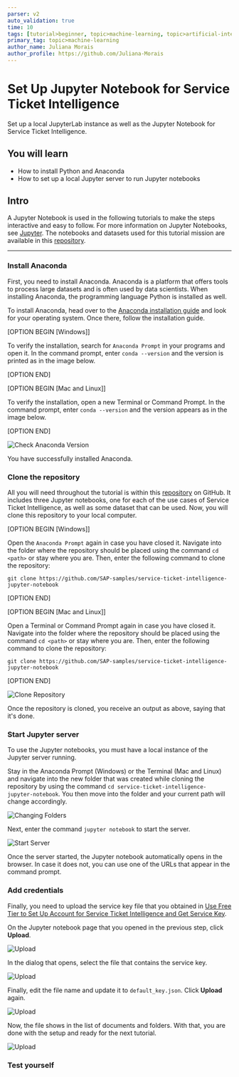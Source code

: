```yaml
---
parser: v2
auto_validation: true
time: 10
tags: [tutorial>beginner, topic>machine-learning, topic>artificial-intelligence, topic>cloud, software-product>sap-business-technology-platform, software-product>sap-ai-services, software-product>service-ticket-intelligence, tutorial>free-tier]
primary_tag: topic>machine-learning
author_name: Juliana Morais
author_profile: https://github.com/Juliana-Morais
---
```


# Set Up Jupyter Notebook for Service Ticket Intelligence
<!-- description --> Set up a local JupyterLab instance as well as the Jupyter Notebook for Service Ticket Intelligence.

## You will learn
  - How to install Python and Anaconda
  - How to set up a local Jupyter server to run Jupyter notebooks

## Intro
A Jupyter Notebook is used in the following tutorials to make the steps interactive and easy to follow. For more information on Jupyter Notebooks, see [Jupyter](https://jupyter.org/). The notebooks and datasets used for this tutorial mission are available in this [repository](https://github.com/SAP-samples/service-ticket-intelligence-jupyter-notebook).

---

### Install Anaconda


First, you need to install Anaconda. Anaconda is a platform that offers tools to process large datasets and is often used by data scientists. When installing Anaconda, the programming language Python is installed as well.

To install Anaconda, head over to the [Anaconda installation guide](https://docs.anaconda.com/anaconda/install/) and look for your operating system. Once there, follow the installation guide.

[OPTION BEGIN [Windows]]

To verify the installation, search for `Anaconda Prompt` in your programs and open it. In the command prompt, enter `conda --version` and the version is printed as in the image below.

[OPTION END]

[OPTION BEGIN [Mac and Linux]]

To verify the installation, open a new Terminal or Command Prompt. In the command prompt, enter `conda --version` and the version appears as in the image below.

[OPTION END]

![Check Anaconda Version](check-anaconda-version.png)

You have successfully installed Anaconda.


### Clone the repository


All you will need throughout the tutorial is within this [repository](https://github.com/SAP-samples/service-ticket-intelligence-jupyter-notebook) on GitHub. It includes three Jupyter notebooks, one for each of the use cases of Service Ticket Intelligence, as well as some dataset that can be used. Now, you will clone this repository to your local computer.

[OPTION BEGIN [Windows]]

Open the `Anaconda Prompt` again in case you have closed it. Navigate into the folder where the repository should be placed using the command `cd <path>` or stay where you are. Then, enter the following command to clone the repository:
```shell
git clone https://github.com/SAP-samples/service-ticket-intelligence-jupyter-notebook
```

[OPTION END]

[OPTION BEGIN [Mac and Linux]]

Open a Terminal or Command Prompt again in case you have closed it. Navigate into the folder where the repository should be placed using the command `cd <path>` or stay where you are. Then, enter the following command to clone the repository:
```shell
git clone https://github.com/SAP-samples/service-ticket-intelligence-jupyter-notebook
```

[OPTION END]

![Clone Repository](clone-repository.png)

Once the repository is cloned, you receive an output as above, saying that it's done.


### Start Jupyter server


To use the Jupyter notebooks, you must have a local instance of the Jupyter server running.

Stay in the Anaconda Prompt (Windows) or the Terminal (Mac and Linux) and navigate into the new folder that was created while cloning the repository by using the command `cd service-ticket-intelligence-jupyter-notebook`. You then move into the folder and your current path will change accordingly.

![Changing Folders](changing-folders.png)

Next, enter the command `jupyter notebook` to start the server.

![Start Server](start-server.png)

Once the server started, the Jupyter notebook automatically opens in the browser. In case it does not, you can use one of the URLs that appear in the command prompt.



### Add credentials


Finally, you need to upload the service key file that you obtained in [Use Free Tier to Set Up Account for Service Ticket Intelligence and Get Service Key](cp-aibus-sti-booster-free-key).

On the Jupyter notebook page that you opened in the previous step, click **Upload**.

![Upload](upload-key-file.png)

In the dialog that opens, select the file that contains the service key.

![Upload](select-file.png)

Finally, edit the file name and update it to `default_key.json`. Click **Upload** again.

![Upload](name-and-upload.png)

Now, the file shows in the list of documents and folders. With that, you are done with the setup and ready for the next tutorial.

![Upload](list.png)


### Test yourself